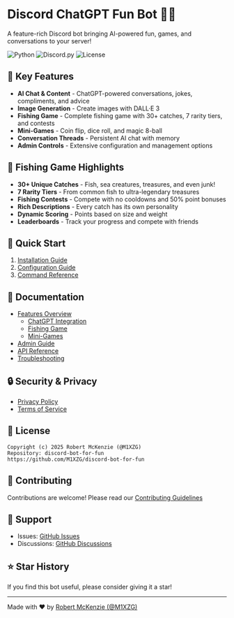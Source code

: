 # Discord ChatGPT Fun Bot 🤖✨

A feature-rich Discord bot bringing AI-powered fun, games, and conversations to your server!

![Python](https://img.shields.io/badge/python-3.10+-blue.svg)
![Discord.py](https://img.shields.io/badge/discord.py-2.0+-blue.svg)
![License](https://img.shields.io/badge/license-MIT-green.svg)

## 🌟 Key Features

- **AI Chat & Content** - ChatGPT-powered conversations, jokes, compliments, and advice
- **Image Generation** - Create images with DALL·E 3
- **Fishing Game** - Complete fishing game with 30+ catches, 7 rarity tiers, and contests
- **Mini-Games** - Coin flip, dice roll, and magic 8-ball
- **Conversation Threads** - Persistent AI chat with memory
- **Admin Controls** - Extensive configuration and management options

## 🎣 Fishing Game Highlights

- **30+ Unique Catches** - Fish, sea creatures, treasures, and even junk!
- **7 Rarity Tiers** - From common fish to ultra-legendary treasures
- **Fishing Contests** - Compete with no cooldowns and 50% point bonuses
- **Rich Descriptions** - Every catch has its own personality
- **Dynamic Scoring** - Points based on size and weight
- **Leaderboards** - Track your progress and compete with friends

## 🚀 Quick Start

1. [Installation Guide](docs/INSTALLATION.md)
2. [Configuration Guide](docs/CONFIGURATION.md)
3. [Command Reference](docs/COMMANDS.md)

## 📖 Documentation

- [Features Overview](docs/FEATURES/)
  - [ChatGPT Integration](docs/FEATURES/chatgpt.md)
  - [Fishing Game](docs/FEATURES/fishing-game.md)
  - [Mini-Games](docs/FEATURES/mini-games.md)
- [Admin Guide](docs/ADMIN-GUIDE.md)
- [API Reference](docs/API-REFERENCE.md)
- [Troubleshooting](docs/TROUBLESHOOTING.md)

## 🔒 Security & Privacy

- [Privacy Policy](PRIVACY_POLICY.md)
- [Terms of Service](TERMS_OF_SERVICE.md)

## 📝 License

```
Copyright (c) 2025 Robert McKenzie (@M1XZG)
Repository: discord-bot-for-fun
https://github.com/M1XZG/discord-bot-for-fun
```

## 🤝 Contributing

Contributions are welcome! Please read our [Contributing Guidelines](CONTRIBUTING.md)

## 📧 Support

- Issues: [GitHub Issues](https://github.com/M1XZG/discord-bot-for-fun/issues)
- Discussions: [GitHub Discussions](https://github.com/M1XZG/discord-bot-for-fun/discussions)

## ⭐ Star History

If you find this bot useful, please consider giving it a star!

---

Made with ❤️ by [Robert McKenzie (@M1XZG)](https://github.com/M1XZG)
